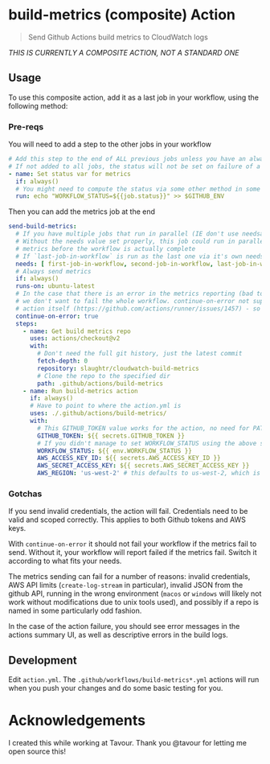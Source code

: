 # build-metrics (composite) Action

> Send Github Actions build metrics to CloudWatch logs

*THIS IS CURRENTLY A COMPOSITE ACTION, NOT A STANDARD ONE*
## Usage
To use this composite action, add it as a last job in your workflow, using the following method:

### Pre-reqs
You will need to add a step to the other jobs in your workflow
```yml
# Add this step to the end of ALL previous jobs unless you have an always() job
# If not added to all jobs, the status will not be set on failure of a job
- name: Set status var for metrics
  if: always()
  # You might need to compute the status via some other method in some cases
  run: echo "WORKFLOW_STATUS=${{job.status}}" >> $GITHUB_ENV
```

Then you can add the metrics job at the end
```yml
send-build-metrics:
  # If you have multiple jobs that run in parallel (IE don't use needsarray ) add them all here
  # Without the needs value set properly, this job could run in parallel with another, sending
  # metrics before the workflow is actually complete
  # If `last-job-in-workflow` is run as the last one via it's own needs array, you can ref JUST it
  needs: [ first-job-in-workflow, second-job-in-workflow, last-job-in-workflow ]
  # Always send metrics
  if: always()
  runs-on: ubuntu-latest        
  # In the case that there is an error in the metrics reporting (bad tokens, API limits, etc)
  # we don't want to fail the whole workflow. continue-on-error not supported in the build-metrics
  # action itself (https://github.com/actions/runner/issues/1457) - so need to add it here
  continue-on-error: true
  steps:
    - name: Get build metrics repo
      uses: actions/checkout@v2
      with:
        # Don't need the full git history, just the latest commit
        fetch-depth: 0
        repository: slaughtr/cloudwatch-build-metrics
        # Clone the repo to the specified dir
        path: .github/actions/build-metrics
    - name: Run build-metrics action
      if: always()
      # Have to point to where the action.yml is
      uses: ./.github/actions/build-metrics/
      with:
        # This GITHUB_TOKEN value works for the action, no need for PAT
        GITHUB_TOKEN: ${{ secrets.GITHUB_TOKEN }}
        # If you didn't manage to set WORKFLOW_STATUS using the above step, it will report `undefined`
        WORKFLOW_STATUS: ${{ env.WORKFLOW_STATUS }}
        AWS_ACCESS_KEY_ID: ${{ secrets.AWS_ACCESS_KEY_ID }}
        AWS_SECRET_ACCESS_KEY: ${{ secrets.AWS_SECRET_ACCESS_KEY }}
        AWS_REGION: 'us-west-2' # this defaults to us-west-2, which is where we want things, no need to send at the moment
```

### Gotchas
If you send invalid credentials, the action will fail. Credentials need to be valid and scoped correctly. This applies to both Github tokens and AWS keys.

With `continue-on-error` it should not fail your workflow if the metrics fail to send. Without it, your workflow will report failed if the metrics fail. Switch it according to what fits your needs.

The metrics sending can fail for a number of reasons: invalid credentials, AWS API limits (`create-log-stream` in particular), invalid JSON from the github API, running in the wrong environment (`macos` or `windows` will likely not work without modifications due to unix tools used), and possibly if a repo is named in some particularly odd fashion.

In the case of the action failure, you should see error messages in the actions summary UI, as well as descriptive errors in the build logs.

## Development
Edit `action.yml`. The `.github/workflows/build-metrics*.yml` actions will run when you push your changes and do some basic testing for you.

# Acknowledgements
I created this while working at Tavour. Thank you @tavour for letting me open source this!